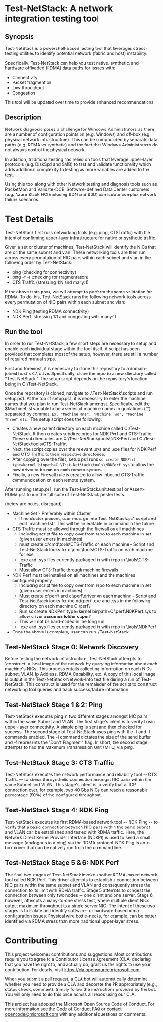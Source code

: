 
# Test-NetStack: A network integration testing tool

## Synopsis

Test-NetStack is a powershell-based testing tool that leverages stress-testing utilities to identify potential network (fabric and host) instability.

Specifically, Test-NetStack can help you test native, synthetic, and hardware offloaded (RDMA) data paths for issues with:

- Connectivity
- Packet fragmention
- Low throughput
- Congestion

This tool will be updated over time to provide enhanced recommendations

## Description

Network diagnosis poses a challenge for Windows Administrators as there are a number of configuration points on (e.g. Windows) and off-box (e.g. physical network infrastructure). This can be compounded by separate data paths (e.g. RDMA vs synthetic) and the fact that Windows Administrators do not always control the physical network.

In addition, traditional testing has relied on tools that leverage upper-layer protocols (e.g. DiskSpd and SMB) to test and validate functionality which adds additional complexity to testing as more variables are added to the test.

Using this tool along with other Network testing and diagnosis tools such as PacketMon and Validate-DCB, Software-defined Data Center customers (e.g. Azure Stack HCI including SDN and S2D) can isolate complex network failure scenarios.

# Test Details

Test-NetStack first runs networking tools (e.g. ping, CTSTraffic) with the intent of confirming upper-layer infrastructure for native or synthetic traffic. 

Given a set or cluster of machines, Test-NetStack will identify the NICs that are on the same subnet and vlan. These networking tools are then run across every permutation of NIC pairs within each subnet and vlan in the following order by Test-NetStack: 

- ping (checking for connectivity)
- ping -f -l (checking for fragmentation)
- CTS Traffic (stressing 1:N and many:1)

If the above tests pass, we will attempt to perform the same validation for RDMA. To do this, Test-NetStack runs the following network tools across every permutation of NIC pairs within each subnet and vlan: 
- NDK Ping (testing RDMA connectivity)
- NDK Perf (stressing 1:1 and congesting with many:1)

## Run the tool

In order to run Test-NetStack, a few short steps are necessary to setup and enable each individual stage within the tool itself. A script has been provided that completes most of the setup, however, there are still a number of required manual steps. 

First and foremost, it is necessary to clone this repository to a domain-joined host's C:\ drive. Specifically, clone the repo to a new directory called "Test-NetStack." The setup script depends on the repository's location being in C:\Test-NetStack. 

Once the repository is cloned, navigate to .\Test-NetStack\scripts and run setup.ps1. At the top of setup.ps1, it is necessary to enter the machine names that you plan to run Test-NetStack amongst. Specifically, edit the $MachineList variable to be a series of machine names in quotations ("") separated by commas.
`Ex. "Machine One", "Machine Two", "Machine Three" etc.` 
The setup script does the following:
- Creates a new parent directory on each machine called C:\Test-NetStack. It then creates subdirectories for NDK Perf and CTS-Traffic. These subdirectories are C:\Test-NetStack\tools\NDK-Perf and C:\Test-NetStack\tools\CTS-Traffic. 
- Next, the script copies over the relevant .sys and .exe files for NDK Perf and CTS-Traffic to their respective directories. 
- After copying over the files, setup.ps1 runs `sc create NDKPerf type=kernel binpath=C:\Test-NetStack\tools\NDKPerf.sys` to allow the new driver to be run on each remote system. 
- Finally, a new Firewall rule is created to allow inbound CTS-Traffic communcication on each remote system. 

After running setup.ps1, run the Test-NetStack.unit.test.ps1 or Assert-RDMA.ps1 to run the full suite of Test-NetStack pester tests. 


(below are notes, disregard)

- Machine Set - Preferably within Cluster
    - If no cluster present, user must go into Test-NetStack.ps1 script and edit 'machine list.' This will be an editable in command in the future
- CTS Traffic must be allowed through the firewall on all machhines
    - Including script file to copy over from repo to each machine in set (given user enters in machines)
    - must create c:\cmd\tools\CTS-Traffic on each machine - Script and Test-NetStack looks for c:\cmd\tools\CTS-Traffic on each machine for exe
    - .exe and .sys files currently packaged in with repo in \tools\CTS-Traffic
    - Must allow CTS-Traffic through machine firewalls 
- NDK Perf must be installed on all machines and the machines configured properly
    - Including script file to copy over from repo to each machine in set (given user enters in machines)
    - Must create c:\perf\ and c:\perf\driver on each machine - Script and Test-NetStack looks for the ndkperf .exe and .sys in the following directory on each machine C:\perf\
    - Run sc create NDKPerf type=kernel binpath=C:\perf\NDKPerf.sys to allow driver **assumes folder c:\perf**
    - This will not be hard-coded in the long run 
    - .exe and .sys files currently packaged in with repo in \tools\NDKPerf
- Once the above is complete, user can run ./Test-NetStack

## Test-NetStack Stage 0: Network Discovery
Before testing the network infrastructure, Test-NetStack attempts to 'construct' a local image of the network by querying information about each machine's NICs. This process entails collecting information on each NICs subnet, VLAN, Ip Address, RDMA Capability, etc. A copy of this local image is output in the Test-NetStack-Network-Info text file during a run of Test-NetStack. This construct is used for the remainder of the script to construct networking tool queries and track success/failure information. 

## Test-NetStack Stage 1 & 2: Ping
Test-NetStack executes ping in two different stages amongst NIC pairs within the same Subnet and VLAN. The first stage's intent is to verify basic upper-layer connectivity. A simple ping is sent and then checked for success. 
The second stage of Test-NetStack uses ping with the -l and -f commands enabled. The -l command dictates the size of the send buffer and -f represents the "Don't Fragment" flag. In short, the second stage attempts to find the Maximum Transmission Unit (MTU) via ping. 

## Test-NetStack Stage 3: CTS Traffic
Test-NetStack executes the network performance and reliability tool -- CTS Traffic -- to stress the synthetic connection amongst NIC pairs within the same Subnet and VLAN. This stage's intent is to verify that a TCP connection over, for example, two 40 Gbs NICs can reach a reasonable percentage (50%) of the configured throughput. 

## Test-NetStack Stage 4: NDK Ping 
Test-NetStack executes its first RDMA-based network tool -- NDK Ping -- to verify that a basic connection between NIC pairs within the same subnet and VLAN can be established and tested with RDMA traffic. Here, the Network Direct Kernel Provider Interface (NDKPI) is used to send a small message (analogous to a ping) via the RDMA protocol. NDK Ping is an in-box driver that can be natively run from the command line. 

## Test-NetStack Stage 5 & 6: NDK Perf
The final two stages of Test-NetStack invoke another RDMA-based network tool called NDK Perf. This driver attempts to establish a connection between NIC pairs within the same subnet and VLAN and consequently stress the connection to its limit with RDMA traffic. Stage 5 attempts to congest the connection between only two nodes -- one client and one server. Stage 6, however, attempts a many-to-one stress test, where multiple client NICs output maximum throughput to a single server NIC. The intent of these two stages is to isolate and identify software- or hardware-based rdma configuration issues. Physical wire bottle-necks, for example, can be better identified via RDMA stress than more traditional upper-layer stress. 

# Contributing

This project welcomes contributions and suggestions.  Most contributions require you to agree to a
Contributor License Agreement (CLA) declaring that you have the right to, and actually do, grant us
the rights to use your contribution. For details, visit https://cla.opensource.microsoft.com.

When you submit a pull request, a CLA bot will automatically determine whether you need to provide
a CLA and decorate the PR appropriately (e.g., status check, comment). Simply follow the instructions
provided by the bot. You will only need to do this once across all repos using our CLA.

This project has adopted the [Microsoft Open Source Code of Conduct](https://opensource.microsoft.com/codeofconduct/).
For more information see the [Code of Conduct FAQ](https://opensource.microsoft.com/codeofconduct/faq/) or
contact [opencode@microsoft.com](mailto:opencode@microsoft.com) with any additional questions or comments.
